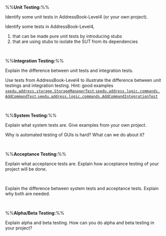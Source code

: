 %%**Unit Testing:**%%

<panel type="danger" header="`W8.7a` Can explain unit testing :star:" no-close>
<include src="../../book/testing/testingTypes/unitTesting/what/full.md" />
  <panel header=":dart: Evidence" expanded>

Identify some unit tests in AddressBook-Level4 (or your own project).

  </panel>
</panel>

<!-- ==================================================================================================== -->

<panel type="info" header="`W8.7b` Can use stubs to isolate an SUT from its dependencies :star::star::star:" no-close>
<include src="../../book/testing/testingTypes/unitTesting/stubs/full.md" />
  <panel header=":dart: Evidence" expanded>

Identify some tests in AddressBook-Level4,
1. that can be made pure unit tests by introducing stubs
2. that are using stubs to isolate the SUT from its dependencies 

  </panel>
</panel>

<!-- ==================================================================================================== -->

<panel type="success" header="`W8.7c` Can explain dependency injection :star::star::star::star:" no-close>
<include src="../../book/testing/dependencyInjection/what/full.md" />
<!-- TODO: add evidence -->
</panel>

<!-- ==================================================================================================== -->

<panel type="success" header="`W8.7d` Can use dependency injection :star::star::star::star:" no-close>
<include src="../../book/testing/dependencyInjection/how/full.md" />
<!-- TODO: add evidence -->
</panel>

<br><!-- ##################################################################################################### -->

%%**Integration Testing:**%%

<panel type="warning" header="`W8.7c` Can explain integration testing :star::star:" no-close>
  <include src="../../book/testing/testingTypes/integrationTesting/what/full.md" />
  <panel header=":dart: Evidence" expanded>

Explain the difference between unit tests and integration tests. 

  </panel>
</panel>

<!-- ==================================================================================================== -->

<panel type="info" header="`W8.7d` Can do integration testing :star::star::star:" no-close>
  <include src="../../book/testing/testingTypes/integrationTesting/how/full.md" />
  <panel header=":dart: Evidence" expanded>

Use tests from AddressBook-Level4 to illustrate the difference between unit testings and integration testing. Hint: good examples [`seedu.address.storage.StorageManagerTest`](https://github.com/nus-cs2103-AY1718S2/addressbook-level4/blob/master/src/test/java/seedu/address/storage/StorageManagerTest.java),[`seedu.address.logic.commands.AddCommandTest`](https://github.com/nus-cs2103-AY1718S2/addressbook-level4/blob/master/src/test/java/seedu/address/logic/commands/AddCommandTest.java),[`seedu.address.logic.commands.AddCommandIntegrationTest`](https://github.com/nus-cs2103-AY1718S2/addressbook-level4/blob/master/src/test/java/seedu/address/logic/commands/AddCommandIntegrationTest.java)

  </panel>
</panel>

<br><!-- ##################################################################################################### -->

%%**System Testing:**%%

<panel type="danger" header="`W8.7e` Can explain system testing :star:" no-close>
  <include src="../../book/testing/testingTypes/systemTesting/what/full.md" />
  <panel header=":dart: Evidence" expanded>

Explain what system tests are. Give examples from your own project.

  </panel>
</panel>

<!-- ==================================================================================================== -->

<panel type="info" header="`W8.7f` Can explain automated GUI testing :star::star::star:" no-close>
  <include src="../../book/testing/testAutomation/testingGuis/full.md" />
  <panel header=":dart: Evidence" expanded>

Why is automated testing of GUIs is hard? What can we do about it?

  </panel>
</panel>

<br><!-- ##################################################################################################### -->

%%**Acceptance Testing:**%%

<panel type="warning" header="`W8.7g` Can explain acceptance testing :star::star:" no-close>
  <include src="../../book/testing/testingTypes/acceptanceTesting/what/full.md" />
  <panel header=":dart: Evidence" expanded>

Explain what acceptance tests are. Explain how acceptance testing of your project will be done. 

  </panel>
</panel>

<br><!-- ==================================================================================================== -->

<panel type="info" header="`W8.7h` Can explain the differences between system testing and acceptance testing :star::star::star:" no-close>
  <include src="../../book/testing/testingTypes/acceptanceTesting/acceptanceVsSystemTesting/full.md" />
  <panel header=":dart: Evidence" expanded>

Explain the difference between system tests and acceptance tests. Explain why both are needed.

  </panel>
</panel><p/>


<br><!-- ##################################################################################################### -->

%%**Alpha/Beta Testing:**%%

<panel type="info" header="`W8.7i` Can explain alpha and beta testing :star::star::star:" no-close>
  <include src="../../book/testing/testingTypes/alphaBetaTesting/what/full.md" />
  <panel header=":dart: Evidence" expanded>

Explain alpha and beta testing. How can you do alpha and beta testing in your project?

  </panel>
</panel>
